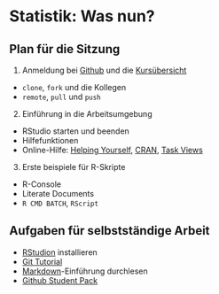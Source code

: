 # Statistik: Was nun?

## Plan für die Sitzung

1. Anmeldung bei [Github](https://github.com/) und die [Kursübersicht](https://github.com/arbox/R-Course-2017)
  - `clone`, `fork` und die Kollegen
  - `remote`, `pull` und `push`

2. Einführung in die Arbeitsumgebung
  - RStudio starten und beenden
  - Hilfefunktionen
  - Online-Hilfe: [Helping Yourself](https://www.r-project.org/help.html), [CRAN](https://cran.r-project.org/mirrors.html), [Task Views](https://cran.r-project.org/web/views/)

3. Erste beispiele für R-Skripte
  - R-Console
  - Literate Documents
  - `R CMD BATCH`, `RScript`

## Aufgaben für selbstständige Arbeit

- [RStudion](https://www.rstudio.com/products/rstudio/) installieren
- [Git Tutorial](https://try.github.io/)
- [Markdown](https://daringfireball.net/projects/markdown/syntax)-Einführung durchlesen
- [Github Student Pack](https://education.github.com/)

